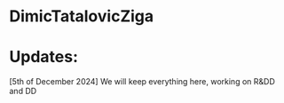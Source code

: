 # DimicTatalovicZiga

# Updates:
[5th of December 2024] We will keep everything here, working on R&DD and DD
